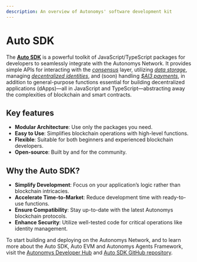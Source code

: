 ```yaml
---
description: An overview of Autonomys' software development kit
---
```


# Auto SDK

The [**Auto SDK**](http://develop.autonomys.xyz/sdk) is a powerful toolkit of JavaScript/TypeScript packages for developers to seamlessly integrate with the Autonomys Network. It provides simple APIs for interacting with the [_consensus_](../autonomys-network/consensus/) layer, utilizing [_data storage_](../autonomys-network/distributed-storage-network.md), managing [_decentralized identities_](autoid/), and (soon) handling [_$AI3 payments_](../autonomys-network/rewards-and-fees/), in addition to general-purpose functions essential for building decentralized applications (dApps)—all in JavaScript and TypeScript—abstracting away the complexities of blockchain and smart contracts.

## Key features

* **Modular Architecture**: Use only the packages you need.
* **Easy to Use**: Simplifies blockchain operations with high-level functions.
* **Flexible**: Suitable for both beginners and experienced blockchain developers.
* **Open-source**: Built by and for the community.

## Why the Auto SDK?

* **Simplify Development**: Focus on your application’s logic rather than blockchain intricacies.
* **Accelerate Time-to-Market**: Reduce development time with ready-to-use functions.
* **Ensure Compatibility**: Stay up-to-date with the latest Autonomys blockchain protocols.
* **Enhance Security**: Utilize well-tested code for critical operations like identity management.

To start building and deploying on the Autonomys Network, and to learn more about the Auto SDK, Auto EVM and Autonomys Agents Framework, visit the [Autonomys Developer Hub](https://develop.autonomys.xyz/) and [Auto SDK GitHub repository](http://github.com/autonomys/auto-sdk).
